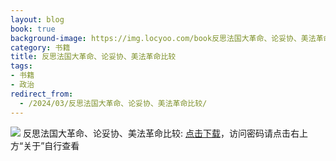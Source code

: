 ```yaml
---
layout: blog
book: true
background-image: https://img.locyoo.com/book反思法国大革命、论妥协、美法革命比较.jpg
category: 书籍
title: 反思法国大革命、论妥协、美法革命比较
tags:
- 书籍
- 政治
redirect_from:
  - /2024/03/反思法国大革命、论妥协、美法革命比较/
---
```

![](https://img.locyoo.com/book反思法国大革命、论妥协、美法革命比较.jpg)
反思法国大革命、论妥协、美法革命比较: <a name = "ref1" href="https://url18.ctfile.com/f/50983618-1269463612-5571ef?p=3619">点击下载</a>，访问密码请点击右上方“关于”自行查看